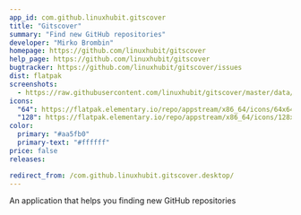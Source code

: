 ```yaml
---
app_id: com.github.linuxhubit.gitscover
title: "Gitscover"
summary: "Find new GitHub repositories"
developer: "Mirko Brombin"
homepage: https://github.com/linuxhubit/gitscover
help_page: https://github.com/linuxhubit/gitscover
bugtracker: https://github.com/linuxhubit/gitscover/issues
dist: flatpak
screenshots:
  - https://raw.githubusercontent.com/linuxhubit/gitscover/master/data/screenshot-1.png
icons:
  "64": https://flatpak.elementary.io/repo/appstream/x86_64/icons/64x64/com.github.linuxhubit.gitscover.png
  "128": https://flatpak.elementary.io/repo/appstream/x86_64/icons/128x128/com.github.linuxhubit.gitscover.png
color:
  primary: "#aa5fb0"
  primary-text: "#ffffff"
price: false
releases:

redirect_from: /com.github.linuxhubit.gitscover.desktop/
---
```


<p>An application that helps you finding new GitHub repositories</p>